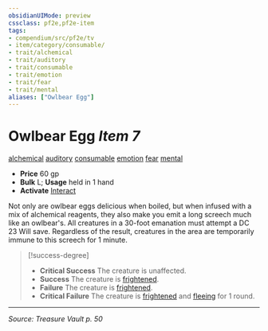 ```yaml
---
obsidianUIMode: preview
cssclass: pf2e,pf2e-item
tags:
- compendium/src/pf2e/tv
- item/category/consumable/
- trait/alchemical
- trait/auditory
- trait/consumable
- trait/emotion
- trait/fear
- trait/mental
aliases: ["Owlbear Egg"]
---
```

# Owlbear Egg *Item 7*  
[alchemical](alchemical.md "Alchemical Item Trait")  [auditory](auditory.md "Auditory Effect Trait")  [consumable](consumable.md "Consumable Item Trait")  [emotion](emotion.md "Emotion Effect Trait")  [fear](Reference/Rules/Traits/fear.md "Fear Effect Trait")  [mental](mental.md "Mental Effect Trait")  

- **Price** 60 gp
- **Bulk** L; **Usage** held in 1 hand
- **Activate** [Interact](interact.md)

Not only are owlbear eggs delicious when boiled, but when infused with a mix of alchemical reagents, they also make you emit a long screech much like an owlbear's. All creatures in a 30-foot emanation must attempt a DC 23 Will save. Regardless of the result, creatures in the area are temporarily immune to this screech for 1 minute.

> [!success-degree] 
> - **Critical Success** The creature is unaffected.
> - **Success** The creature is [frightened](conditions.md#Frightened).
> - **Failure** The creature is [frightened](conditions.md#Frightened).
> - **Critical Failure** The creature is [frightened](conditions.md#Frightened) and [fleeing](conditions.md#Fleeing) for 1 round.


---
*Source: Treasure Vault p. 50*